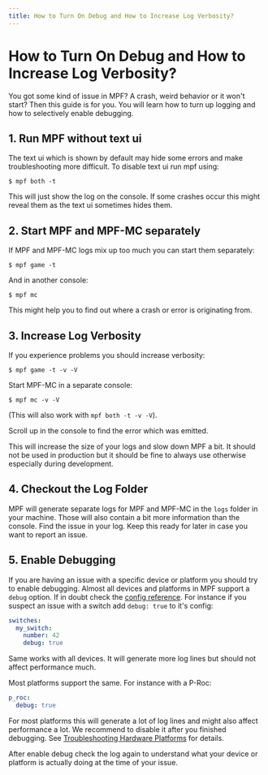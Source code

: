 ```yaml
---
title: How to Turn On Debug and How to Increase Log Verbosity?
---
```


# How to Turn On Debug and How to Increase Log Verbosity?


You got some kind of issue in MPF? A crash, weird behavior or it won't
start? Then this guide is for you. You will learn how to turn up logging
and how to selectively enable debugging.

## 1. Run MPF without text ui

The text ui which is shown by default may hide some errors and make
troubleshooting more difficult. To disable text ui run mpf using:

``` console
$ mpf both -t
```

This will just show the log on the console. If some crashes occur this
might reveal them as the text ui sometimes hides them.

## 2. Start MPF and MPF-MC separately

If MPF and MPF-MC logs mix up too much you can start them separately:

``` console
$ mpf game -t
```

And in another console:

``` console
$ mpf mc
```

This might help you to find out where a crash or error is originating
from.

## 3. Increase Log Verbosity

If you experience problems you should increase verbosity:

``` console
$ mpf game -t -v -V
```

Start MPF-MC in a separate console:

``` console
$ mpf mc -v -V
```

(This will also work with `mpf both -t -v -V`).

Scroll up in the console to find the error which was emitted.

This will increase the size of your logs and slow down MPF a bit. It
should not be used in production but it should be fine to always use
otherwise especially during development.

## 4. Checkout the Log Folder

MPF will generate separate logs for MPF and MPF-MC in the `logs` folder
in your machine. Those will also contain a bit more information than the
console. Find the issue in your log. Keep this ready for later in case
you want to report an issue.

## 5. Enable Debugging

If you are having an issue with a specific device or platform you should
try to enable debugging. Almost all devices and platforms in MPF support
a `debug` option. If in doubt check the
[config reference](../config/index.md). For
instance if you suspect an issue with a switch add `debug: true` to
it's config:

``` yaml
switches:
  my_switch:
    number: 42
    debug: true
```

Same works with all devices. It will generate more log lines but should
not affect performance much.

Most platforms support the same. For instance with a P-Roc:

``` yaml
p_roc:
  debug: true
```

For most platforms this will generate a lot of log lines and might also
affect performance a lot. We recommend to disable it after you finished
debugging. See [Troubleshooting Hardware Platforms](../hardware/troubleshooting_hardware/index.md) for details.

After enable debug check the log again to understand what your device or
platform is actually doing at the time of your issue.
